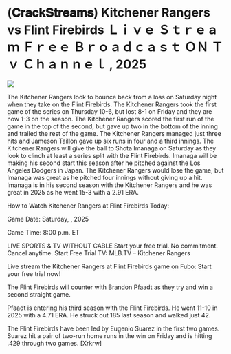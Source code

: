 # (𝐂𝐫𝐚𝐜𝐤𝐒𝐭𝐫𝐞𝐚𝐦𝐬) Kitchener Rangers vs Flint Firebirds Ｌｉｖｅ Ｓｔｒｅａｍ Ｆｒｅｅ Ｂｒｏａｄｃａｓｔ ＯＮ Ｔｖ Ｃｈａｎｎｅｌ , 2025  
  
  
[![](https://i.imgur.com/qSNzIqt.png)](https://movie.rssnews.media/woPCaDEt.php)  
  
The Kitchener Rangers look to bounce back from a loss on Saturday night when they take on the Flint Firebirds. The Kitchener Rangers took the first game of the series on Thursday 10-6, but lost 8-1 on Friday and they are now 1-3 on the season. The Kitchener Rangers scored the first run of the game in the top of the second, but gave up two in the bottom of the inning and trailed the rest of the game. The Kitchener Rangers managed just three hits and Jameson Taillon gave up six runs in four and a third innings. The Kitchener Rangers will give the ball to Shota Imanaga on Saturday as they look to clinch at least a series split with the Flint Firebirds. Imanaga will be making his second start this season after he pitched against the Los Angeles Dodgers in Japan. The Kitchener Rangers would lose the game, but Imanaga was great as he pitched four innings without giving up a hit. Imanaga is in his second season with the Kitchener Rangers and he was great in 2025 as he went 15-3 with a 2.91 ERA.

How to Watch Kitchener Rangers at Flint Firebirds Today:

Game Date: Saturday, , 2025

Game Time: 8:00 p.m. ET

LIVE SPORTS & TV WITHOUT CABLE
Start your free trial. No commitment. Cancel anytime.
Start Free Trial
TV: MLB.TV – Kitchener Rangers

Live stream the Kitchener Rangers at Flint Firebirds game on Fubo: Start your free trial now!

The Flint Firebirds will counter with Brandon Pfaadt as they try and win a second straight game.

Pfaadt is entering his third season with the Flint Firebirds. He went 11-10 in 2025 with a 4.71 ERA. He struck out 185 last season and walked just 42.

The Flint Firebirds have been led by Eugenio Suarez in the first two games. Suarez hit a pair of two-run home runs in the win on Friday and is hitting .429 through two games. [Xrkrw]
